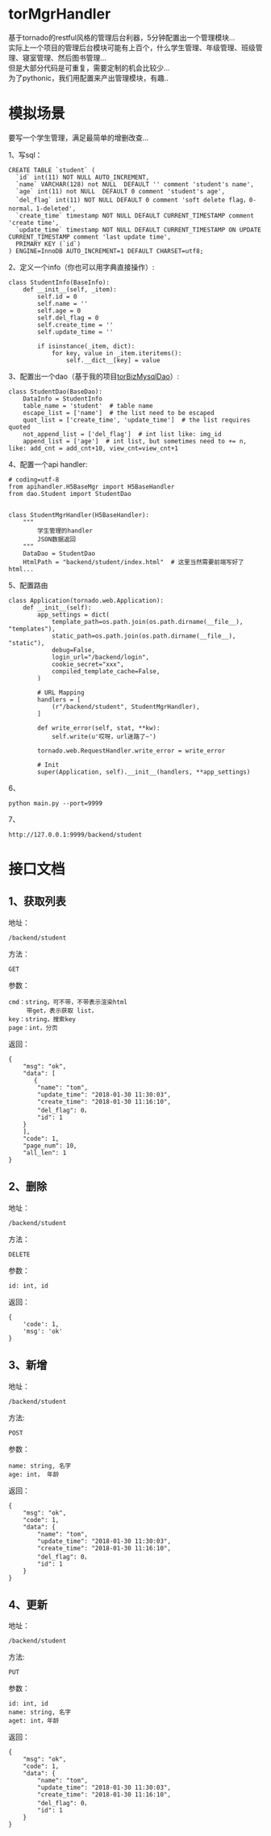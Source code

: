 # torMgrHandler
基于tornado的restful风格的管理后台利器，5分钟配置出一个管理模块...     
实际上一个项目的管理后台模块可能有上百个，什么学生管理、年级管理、班级管理、寝室管理、然后图书管理...    
但是大部分代码是可重复，需要定制的机会比较少...    
为了pythonic，我们用配置来产出管理模块，有趣..   

# 模拟场景
要写一个学生管理，满足最简单的增删改查...    

1、写sql：
```
CREATE TABLE `student` (
  `id` int(11) NOT NULL AUTO_INCREMENT,
  `name` VARCHAR(128) not NULL  DEFAULT '' comment 'student's name',
  `age` int(11) not NULL  DEFAULT 0 comment 'student's age',
  `del_flag` int(11) NOT NULL DEFAULT 0 comment 'soft delete flag，0-normal，1-deleted',
  `create_time` timestamp NOT NULL DEFAULT CURRENT_TIMESTAMP comment 'create time',
  `update_time` timestamp NOT NULL DEFAULT CURRENT_TIMESTAMP ON UPDATE CURRENT_TIMESTAMP comment 'last update time',
  PRIMARY KEY (`id`)
) ENGINE=InnoDB AUTO_INCREMENT=1 DEFAULT CHARSET=utf8;

```
2、定义一个info（你也可以用字典直接操作）:
```
class StudentInfo(BaseInfo):
    def __init__(self, _item):
        self.id = 0
        self.name = ''
        self.age = 0
        self.del_flag = 0
        self.create_time = ''
        self.update_time = ''

        if isinstance(_item, dict):
            for key, value in _item.iteritems():
                self.__dict__[key] = value
```
3、配置出一个dao（基于我的项目[torBizMysqlDao](https://github.com/emaste-r/torBizMysqlDao "Title")）:
```
class StudentDao(BaseDao):
    DataInfo = StudentInfo
    table_name = 'student'  # table name
    escape_list = ['name']  # the list need to be escaped 
    quot_list = ['create_time', 'update_time']  # the list requires quoted
    not_append_list = ['del_flag']  # int list like: img_id
    append_list = ['age']  # int list, but sometimes need to += n, like: add_cnt = add_cnt+10, view_cnt=view_cnt+1
```
4、配置一个api handler:
```
# coding=utf-8
from apihandler.H5BaseMgr import H5BaseHandler
from dao.Student import StudentDao


class StudentMgrHandler(H5BaseHandler):
    """
        学生管理的handler
        JSON数据返回
    """
    DataDao = StudentDao
    HtmlPath = "backend/student/index.html"  # 这里当然需要前端写好了html...

```
5、配置路由
```
class Application(tornado.web.Application):
    def __init__(self):
        app_settings = dict(
            template_path=os.path.join(os.path.dirname(__file__), "templates"),
            static_path=os.path.join(os.path.dirname(__file__), "static"),
            debug=False,
            login_url="/backend/login",
            cookie_secret="xxx",
            compiled_template_cache=False,
        )

        # URL Mapping
        handlers = [
            (r"/backend/student", StudentMgrHandler),
        ]

        def write_error(self, stat, **kw):
            self.write(u'哎呀，url迷路了~')

        tornado.web.RequestHandler.write_error = write_error

        # Init
        super(Application, self).__init__(handlers, **app_settings)
```
6、
```
python main.py --port=9999
```

7、
```
http://127.0.0.1:9999/backend/student
```

# 接口文档
## 1、获取列表
地址：
```
/backend/student
```
方法：
```
GET
```
参数：
```
cmd：string，可不带，不带表示渲染html
     带get，表示获取 list，
key：string，搜索key
page：int，分页
```
返回：
```
{
    "msg": "ok",
    "data": [
       {
        "name": "tom",
        "update_time": "2018-01-30 11:30:03",
        "create_time": "2018-01-30 11:16:10",
        "del_flag": 0，
        "id": 1
    }
    ],
    "code": 1,
    "page_num": 10,
    "all_len": 1
}
```


## 2、删除
地址：
```
/backend/student
```
方法：
```
DELETE
```
参数：
```
id: int, id
```
返回：
```
{
    'code': 1, 
    'msg': 'ok'
}
```

## 3、新增
地址：
```
/backend/student
```
方法:
```
POST
```
参数：
```
name: string, 名字
age: int， 年龄
```
返回：
```
{
    "msg": "ok",
    "code": 1,
    "data": {
        "name": "tom",
        "update_time": "2018-01-30 11:30:03",
        "create_time": "2018-01-30 11:16:10",
        "del_flag": 0，
        "id": 1
    }
}
```
## 4、更新
地址：
```
/backend/student
```
方法:
```
PUT
```
参数：
```
id: int, id
name: string, 名字
aget: int，年龄
```
返回：
```
{
    "msg": "ok",
    "code": 1,
    "data": {
        "name": "tom",
        "update_time": "2018-01-30 11:30:03",
        "create_time": "2018-01-30 11:16:10",
        "del_flag": 0，
        "id": 1
    }
}
```



